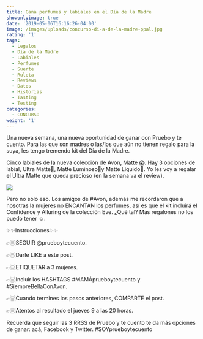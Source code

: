 ```yaml
---
title: Gana perfumes y labiales en el Día de la Madre
showonlyimage: true
date: '2019-05-06T16:16:26-04:00'
image: /images/uploads/concurso-di-a-de-la-madre-ppal.jpg
rating: '1'
tags:
  - Legalos
  - Día de la Madre
  - Labiales
  - Perfumes
  - Suerte
  - Ruleta
  - Reviews
  - Datos
  - Historias
  - Tasting
  - Testing
categories:
  - CONCURSO
weight: '1'
---
```

Una nueva semana, una nueva oportunidad de ganar con Pruebo y te cuento. Para las que son madres o las/los que aún no tienen regalo para la suya, les tengo tremendo kit del Día de la Madre.

<!--more-->

Cinco labiales de la nueva colección de Avon, Matte 😱. Hay 3 opciones de labial, Ultra Matte💄, Matte Luminoso💄y Matte Líquido💄. Yo les voy a regalar el Ultra Matte que queda precioso (en la semana va el review).

![](/images/uploads/concurso-di-a-de-la-madre-2.jpg)

Pero no sólo eso. Los amigos de #Avon, además me recordaron que a nosotras la mujeres no ENCANTAN los perfumes, así es que el kit incluirá el Confidence y Alluring de la colección Eve. ¿Qué tal? Más regalones no los puedo tener ☺️.

✨✨Instrucciones✨✨

👉🏼SEGUIR @prueboytecuento.

👉🏼Darle LIKE a este post.

👉🏼ETIQUETAR a 3 mujeres.

👉🏼Incluir los HASHTAGS #MAMÁprueboytecuento y #SiempreBellaConAvon.

👉🏼Cuando termines los pasos anteriores, COMPARTE el post.

👉🏼Atentos al resultado el jueves 9 a las 20 horas.

Recuerda que seguir las 3 RRSS de Pruebo y te cuento te da más opciones de ganar: acá, Facebook y Twitter. #SOYprueboytecuento
